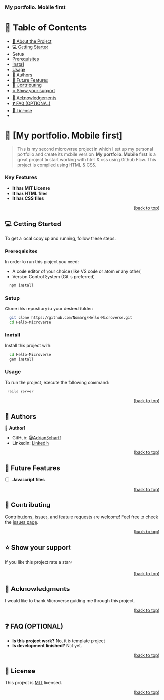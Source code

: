 <a name="readme-top"></a>
<div>
 <h3><b>My portfolio. Mobile first</b></h3>
</div>

<!-- TABLE OF CONTENTS -->
# 📗 Table of Contents

- [📖 About the Project](#about-project)
- [💻 Getting Started](#getting-started)
 - [Setup](#setup)
 - [Prerequisites](#prerequisites)
 - [Install](#install)
 - [Usage](#usage)
- [👥 Authors](#authors)
- [🔭 Future Features](#future-features)
- [🤝 Contributing](#contributing)
- [⭐ Show your support](#support)
- [🙏 Acknowledgements](#acknowledgements)
- [❓ FAQ (OPTIONAL)](#faq)
- [📝 License](#license)
- 
<!-- PROJECT DESCRIPTION -->
# 📖 [My portfolio. Mobile first] <a name="about-project"></a>
> This is my second microverse project in which I set up my personal portfolio and create its mobile version.
**My portfolio. Mobile first** is a great project to start working with html & css using Github Flow.
This project is compiled using HTML & CSS.

<!-- Features -->
### Key Features <a name="key-features"></a>

- **It has MIT License**
- **It has HTML files**
- **It has CSS files**
<p align="right">(<a href="#readme-top">back to top</a>)</p>

<!-- GETTING STARTED -->

## 💻 Getting Started <a name="getting-started"></a>

To get a local copy up and running, follow these steps.

### Prerequisites

In order to run this project you need:

- A code editor of your choice (like VS code or atom or any other)
- Version Control System (Git is preferred)

```sh
  npm install
```


### Setup

Clone this repository to your desired folder:

```sh
  git clone https://github.com/Nomarg/Hello-Microverse.git
  cd Hello-Microverse
```


### Install

Install this project with:

```sh
  cd Hello-Microverse
  gem install
```
### Usage
To run the project, execute the following command:
```sh
 rails server
```
<p align="right">(<a href="#readme-top">back to top</a>)</p>

<!-- AUTHORS -->
## 👥 Authors <a name="authors"></a>

👤 **Author1**
- GitHub: [@AdrianScharff](https://github.com/AdrianScharff)
- LinkedIn: [LinkedIn](https://www.linkedin.com/in/adrián-juárez-17a51b263)
<p align="right">(<a href="#readme-top">back to top</a>)</p>

<!-- FUTURE FEATURES -->
## 🔭 Future Features <a name="future-features"></a>

- [ ] **Javascript files**
<p align="right">(<a href="#readme-top">back to top</a>)</p>

<!-- CONTRIBUTING -->
## 🤝 Contributing <a name="contributing"></a>

Contributions, issues, and feature requests are welcome!
Feel free to check the [issues page](../../issues/).
<p align="right">(<a href="#readme-top">back to top</a>)</p>

<!-- SUPPORT -->
## ⭐ Show your support <a name="support"></a>

If you like this project rate a star⭐
<p align="right">(<a href="#readme-top">back to top</a>)</p>

<!-- ACKNOWLEDGEMENTS -->
## 🙏 Acknowledgments <a name="acknowledgements"></a>

I would like to thank Microverse guiding me through this project.
<p align="right">(<a href="#readme-top">back to top</a>)</p>

<!-- FAQ (optional) -->
## ❓ FAQ (OPTIONAL) <a name="faq"></a>

- **Is this project work?**
 No, it is template project
- **Is development finished?**
 Not yet.
 <p align="right">(<a href="#readme-top">back to top</a>)</p>
 
<!-- LICENSE -->
## 📝 License <a name="license"></a>

This project is [MIT](./MIT.md) licensed.
<p align="right">(<a href="#readme-top">back to top</a>)</p>
